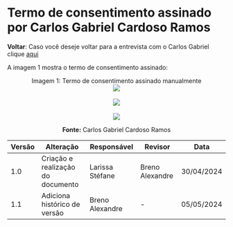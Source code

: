 # Termo de consentimento assinado por Carlos Gabriel Cardoso Ramos

**Voltar**: Caso você deseje voltar para a entrevista com o Carlos Gabriel clique [aqui](PerfilUsuario/Estudantes/Entrevistas/Gravacao/CarlosGabriel.md)

A imagem 1 mostra o termo de consentimento assinado:

  <div align="center">
    Imagem 1: Termo de consentimento assinado manualmente
    <br>
    <img src="https://raw.githubusercontent.com/Interacao-Humano-Computador/2024.1-SIGAA/main/docs/Midia/TermosPNJ/COnsentimento_Carlos_page-0001.jpg">

 <div align="center">
    <br>
    <img src="https://raw.githubusercontent.com/Interacao-Humano-Computador/2024.1-SIGAA/main/docs/Midia/TermosPNJ/COnsentimento_Carlos_page-0002.jpg">

 <div align="center">
    <br>
    <img src="https://raw.githubusercontent.com/Interacao-Humano-Computador/2024.1-SIGAA/main/docs/Midia/TermosPNJ/COnsentimento_Carlos_page-0003.jpg">

**Fonte:**  Carlos Gabriel Cardoso Ramos

| Versão | Alteração                         | Responsável     | Revisor         | Data       |
| ------ | --------------------------------- | --------------- | --------------- | ---------- |
| 1.0    | Criação e realização do documento | Larissa Stéfane | Breno Alexandre | 30/04/2024 |
| 1.1    | Adiciona histórico de versão      | Breno Alexandre | -               | 05/05/2024 |
